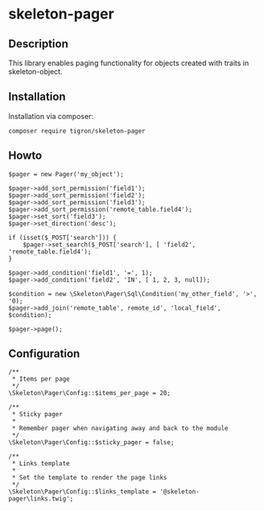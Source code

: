 # skeleton-pager

## Description

This library enables paging functionality for objects created with traits in
skeleton-object.


## Installation

Installation via composer:

    composer require tigron/skeleton-pager

## Howto

    $pager = new Pager('my_object');

	$pager->add_sort_permission('field1');
	$pager->add_sort_permission('field2');
	$pager->add_sort_permission('field3');
	$pager->add_sort_permission('remote_table.field4');
	$pager->set_sort('field3');
	$pager->set_direction('desc');

	if (isset($_POST['search'])) {
		$pager->set_search($_POST['search'], [ 'field2', 'remote_table.field4');
	}

	$pager->add_condition('field1', '=', 1);
	$pager->add_condition('field2', 'IN', [ 1, 2, 3, null]);

	$condition = new \Skeleton\Pager\Sql\Condition('my_other_field', '>', '0);
	$pager->add_join('remote_table', remote_id', 'local_field', $condition);

	$pager->page();

## Configuration

	/**
	 * Items per page
	 */
	\Skeleton\Pager\Config::$items_per_page = 20;

	/**
	 * Sticky pager
	 *
	 * Remember pager when navigating away and back to the module
	 */
	\Skeleton\Pager\Config::$sticky_pager = false;

	/**
	 * Links template
	 *
	 * Set the template to render the page links
	 */
	\Skeleton\Pager\Config::$links_template = '@skeleton-pager\links.twig';
